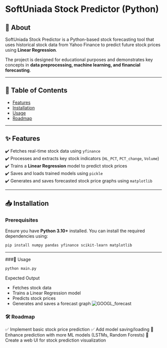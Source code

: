 # SoftUniada Stock Predictor (Python)

## 📌 About  
SoftUniada Stock Predictor is a Python-based stock forecasting tool that uses historical stock data from Yahoo Finance to predict future stock prices using **Linear Regression**.

The project is designed for educational purposes and demonstrates key concepts in **data preprocessing, machine learning, and financial forecasting**.

---

## 📑 Table of Contents  
- [Features](#-features)  
- [Installation](#-installation)  
- [Usage](#-usage)  
- [Roadmap](#-roadmap)  

---

## ✨ Features  
✔️ Fetches real-time stock data using `yfinance`  
✔️ Processes and extracts key stock indicators (`HL_PCT`, `PCT_change`, `Volume`)  
✔️ Trains a **Linear Regression** model to predict stock prices  
✔️ Saves and loads trained models using `pickle`  
✔️ Generates and saves forecasted stock price graphs using `matplotlib`  

---

## 📥 Installation  
### Prerequisites  
Ensure you have **Python 3.10+** installed. You can install the required dependencies using:

```bash
pip install numpy pandas yfinance scikit-learn matplotlib
```
---


###🚀 Usage

```bash
python main.py
```
Expected Output

-    Fetches stock data
-    Trains a Linear Regression model
-    Predicts stock prices
-    Generates and saves a forecast graph
  ![GOOGL_forecast](https://github.com/user-attachments/assets/ad89292d-c0f9-4b6e-9859-7741d93c033f)


### 🛠️ Roadmap
✅ Implement basic stock price prediction
✅ Add model saving/loading
🔲 Enhance prediction with more ML models (LSTMs, Random Forests)
🔲 Create a web UI for stock prediction visualization




